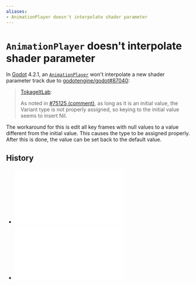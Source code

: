 ```yaml
---
aliases:
- AnimationPlayer doesn't interpolate shader parameter
---
```


# `AnimationPlayer` doesn't interpolate shader parameter

In [Godot](../notes/godot.md) 4.2.1, an [`AnimationPlayer`](../notes/godot-animation-player.md) won't interpolate a new shader parameter track due to [godotengine/godot#87040](https://github.com/godotengine/godot/issues/87040#issuecomment-1887424734):

> [TokageItLab](https://github.com/godotengine/godot/issues/87040#issuecomment-1887424734):
>
> As noted in [#75125 (comment)](https://github.com/godotengine/godot/issues/75125#issuecomment-1568624735), as long as it is an initial value, the Variant type is not properly assigned, so keying to the initial value seems to insert Nil.

The workaround for this is edit all key frames with null values to a value different from the initial value. This causes the type to be assigned properly. After this is done, the value can be set back to the default value.

## History

- ![20240527_095110](../entries/20240527_095110.md)
- ![20240503_1856](../entries/20240503_1856.md)
